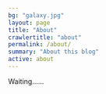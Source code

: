 ```yaml
---
bg: "galaxy.jpg"
layout: page
title: "About"
crawlertitle: "about"
permalink: /about/
summary: "About this blog"
active: about
---
```


Waiting……
